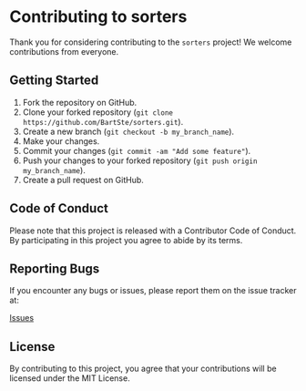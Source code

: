# Contributing to sorters

Thank you for considering contributing to the `sorters` project! We welcome
contributions from everyone.

## Getting Started

1. Fork the repository on GitHub.
2. Clone your forked repository (`git clone https://github.com/BartSte/sorters.git`).
3. Create a new branch (`git checkout -b my_branch_name`).
4. Make your changes.
5. Commit your changes (`git commit -am "Add some feature"`).
6. Push your changes to your forked repository (`git push origin my_branch_name`).
7. Create a pull request on GitHub.

## Code of Conduct

Please note that this project is released with a Contributor Code of Conduct.
By participating in this project you agree to abide by its terms.

## Reporting Bugs

If you encounter any bugs or issues, please report them on the issue tracker at:

[Issues](https://github.com/BartSte/sorters/issues)

## License

By contributing to this project, you agree that your contributions will be
licensed under the MIT License.
